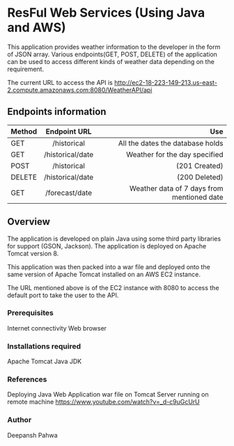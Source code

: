 # ResFul Web Services (Using Java and AWS)

This application provides weather information to the developer in the form of JSON array. Various endpoints(GET, POST, DELETE) of the application can be used to access different kinds of weather data depending on the requirement.



The current URL to access the API is http://ec2-18-223-149-213.us-east-2.compute.amazonaws.com:8080/WeatherAPI/api

## Endpoints information
| Method        | Endpoint URL    | Use   |
| ------------- |:-------------:  | -----:|
| GET           | /historical     |All the dates the database holds|
| GET           | /historical/date|Weather for the day specified |
| POST          | /historical     |(201 Created) |
| DELETE        | /historical/date|(200 Deleted) |
| GET           | /forecast/date  | Weather data of 7 days from mentioned date|

## Overview
The application is developed on plain Java using some third party libraries for support (GSON, Jackson). The application is deployed on Apache Tomcat version 8.

This application was then packed into a war file and deployed onto the same version of Apache Tomcat installed on an AWS EC2 instance.

The URL mentioned above is of the EC2 instance with 8080 to access the default port to take the user to the API.

### Prerequisites
Internet connectivity
Web browser

### Installations required
Apache Tomcat
Java JDK

### References
Deploying Java Web Application war file on Tomcat Server running on remote machine
https://www.youtube.com/watch?v=_d-c9uGcUrU

### Author
Deepansh Pahwa
